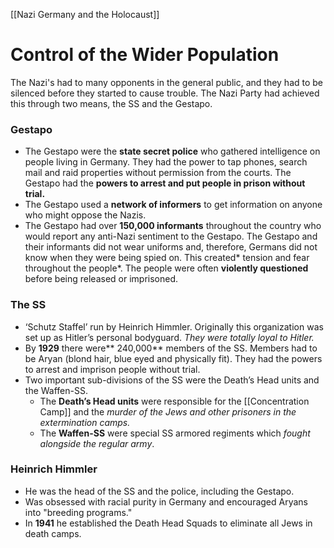 [[Nazi Germany and the Holocaust]]
# Control of the Wider Population
The Nazi's had to many opponents in the general public, and they had to be silenced before they started to cause trouble. The Nazi Party had achieved this through two means, the SS and the Gestapo.
### Gestapo
- The Gestapo were the **state secret police** who gathered intelligence on people living in Germany. They had the power to tap phones, search mail and raid properties without permission from the courts. The Gestapo had the **powers to arrest and put people in prison without trial.**
- The Gestapo used a **network of informers** to get information on anyone who might oppose the Nazis.
- The Gestapo had over **150,000 informants** throughout the country who would report any anti-Nazi sentiment to the Gestapo. The Gestapo and their informants did not wear uniforms and, therefore, Germans did not know when they were being spied on. This created* tension and fear throughout the people*. The people were often **violently questioned** before being released or imprisoned.
### The SS
- ‘Schutz Staffel’ run by Heinrich Himmler. Originally this organization was set up as Hitler’s personal bodyguard. *They were totally loyal to Hitler.*
- By **1929** there were** 240,000** members of the SS. Members had to be Aryan (blond hair, blue eyed and physically fit). They had the powers to arrest and imprison people without trial.
- Two important sub-divisions of the SS were the Death’s Head units and the Waffen-SS.
	- The **Death’s Head units** were responsible for the [[Concentration Camp]] and the *murder of the Jews and other prisoners in the extermination camps.*
	- The **Waffen-SS** were special SS armored regiments which *fought alongside the regular army*.
### Heinrich Himmler
- He was the head of the SS and the police, including the Gestapo.
- Was obsessed with racial purity in Germany and encouraged Aryans into "breeding programs."
- In **1941** he established the Death Head Squads to eliminate all Jews in death camps.